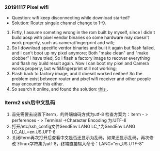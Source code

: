 ### 20191117 Pixel wifi
 * Question: wifi keep disconnecting while download started?
 * Solution: Router singale channel change to 1-9.
 
 1. Firtly, I assume someting wrong in the rom built by myself, since I didn't build aosp with pixel vendor binaries so some hardware may doesn't work properly, such as camera/fingerprint and wifi;
 2. So I download specific verdor binaries and built it again but flash failed, and I can't boot up my pixel anymore; Both "make clean" and "make clobber" I have tried, So I flash a factory image to recover everything and flash my build result again. Now I can boot my pixel and Camera works properly, but wifi&fingerprint still not working;
 3. Flash back to factory image, and it doesnt worked neither! So the problem exist between router and pixel wifi receiver and other people may encounter this either.
 4. So search it online, and found the solution: [ this ]( http://tieba.baidu.com/p/5219947094 ). 

 
### Iterm2 ssh后中文乱码

1. 首先需要去设置下iterm，的终端编码方式为utf-8
检查方案为：iterm - > perferences - > Terminal ->Character Encoding 为:UTF-8
2. 打开/etc/ssh_config文件SendEnv LANG LC_*为SendEnv LANG LC_ALL=en.US.UFT-8
3. 关闭iterm再次打开后查看中文是否还显示为乱码，如果还显示乱码，再次修改下linux字符集为utf-8，终端直接输入命令：LANG=“en_US.UTF-8"